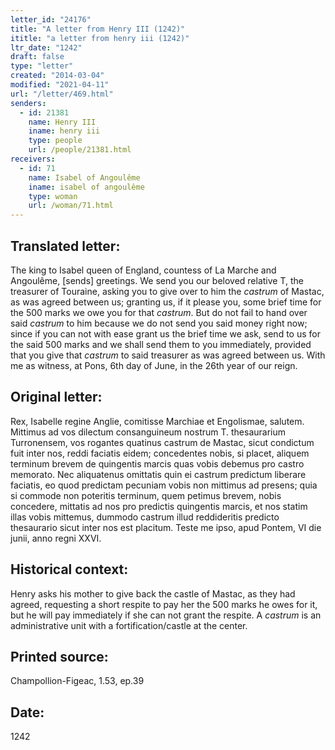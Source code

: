 ```yaml
---
letter_id: "24176"
title: "A letter from Henry III (1242)"
ititle: "a letter from henry iii (1242)"
ltr_date: "1242"
draft: false
type: "letter"
created: "2014-03-04"
modified: "2021-04-11"
url: "/letter/469.html"
senders:
  - id: 21381
    name: Henry III
    iname: henry iii
    type: people
    url: /people/21381.html
receivers:
  - id: 71
    name: Isabel of Angoulême
    iname: isabel of angoulême
    type: woman
    url: /woman/71.html
---
```

<h2> Translated letter:</h2><p>The king to Isabel queen of England, countess of La Marche and Angoulême, [sends] greetings. We send you our beloved relative T, the treasurer of Touraine, asking you to give over to him the <em>castrum</em> of Mastac, as was agreed between us; granting us, if it please you, some brief time for the 500 marks we owe you for that <em>castrum</em>. But do not fail to hand over said <em>castrum&nbsp;</em>to him because we do not send you said money right now; since if you can not with ease grant us the brief time we ask, send to us for the said 500 marks and we shall send them to you immediately, provided that you give that <em>castrum</em>&nbsp;to said treasurer as was agreed between us. With me as witness, at Pons, 6th day of June, in the 26th year of our reign.</p><h2 class="mt-4"> Original letter:</h2>Rex, Isabelle regine Anglie, comitisse Marchiae et Engolismae, salutem. Mittimus ad vos dilectum consanguineum nostrum T. thesaurarium Turronensem, vos rogantes quatinus castrum de Mastac, sicut condictum fuit inter nos, reddi faciatis eidem; concedentes nobis, si placet, aliquem terminum brevem de quingentis marcis quas vobis debemus pro castro memorato. Nec aliquatenus omittatis quin ei castrum predictum liberare faciatis, eo quod predictam pecuniam vobis non mittimus ad presens; quia si commode non poteritis terminum, quem petimus brevem, nobis concedere, mittatis ad nos pro predictis quingentis marcis, et nos statim illas vobis mittemus, dummodo castrum illud reddideritis predicto thesaurario sicut inter nos est placitum. Teste me ipso, apud Pontem, VI die junii, anno regni XXVI.
<h2 class="mt-4"> Historical context:</h2><p>Henry asks his mother to give back the castle of Mastac, as they had agreed, requesting a short respite to pay her the 500 marks he owes for it, but he will pay immediately if she can not grant the respite. A&nbsp;<em>castrum</em>&nbsp;is an administrative unit with a fortification/castle at the center.</p><h2 class="mt-4"> Printed source:</h2>Champollion-Figeac, 1.53, ep.39
<h2 class="mt-4"> Date:</h2>1242